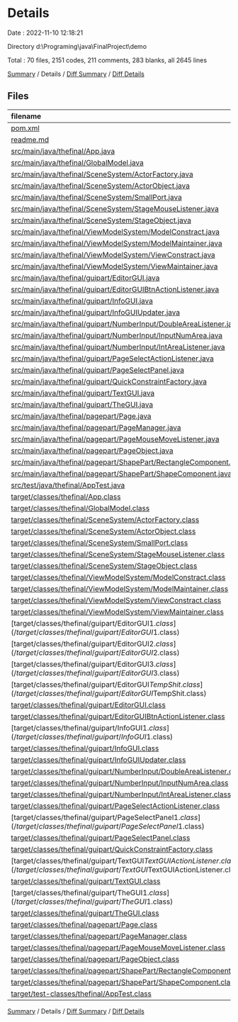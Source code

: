 # Details

Date : 2022-11-10 12:18:21

Directory d:\\Programing\\java\\FinalProject\\demo

Total : 70 files,  2151 codes, 211 comments, 283 blanks, all 2645 lines

[Summary](results.md) / Details / [Diff Summary](diff.md) / [Diff Details](diff-details.md)

## Files
| filename | language | code | comment | blank | total |
| :--- | :--- | ---: | ---: | ---: | ---: |
| [pom.xml](/pom.xml) | XML | 65 | 4 | 7 | 76 |
| [readme.md](/readme.md) | Markdown | 3 | 0 | 1 | 4 |
| [src/main/java/thefinal/App.java](/src/main/java/thefinal/App.java) | Java | 10 | 7 | 3 | 20 |
| [src/main/java/thefinal/GlobalModel.java](/src/main/java/thefinal/GlobalModel.java) | Java | 57 | 21 | 13 | 91 |
| [src/main/java/thefinal/SceneSystem/ActorFactory.java](/src/main/java/thefinal/SceneSystem/ActorFactory.java) | Java | 9 | 0 | 3 | 12 |
| [src/main/java/thefinal/SceneSystem/ActorObject.java](/src/main/java/thefinal/SceneSystem/ActorObject.java) | Java | 70 | 31 | 11 | 112 |
| [src/main/java/thefinal/SceneSystem/SmallPort.java](/src/main/java/thefinal/SceneSystem/SmallPort.java) | Java | 48 | 2 | 9 | 59 |
| [src/main/java/thefinal/SceneSystem/StageMouseListener.java](/src/main/java/thefinal/SceneSystem/StageMouseListener.java) | Java | 53 | 8 | 20 | 81 |
| [src/main/java/thefinal/SceneSystem/StageObject.java](/src/main/java/thefinal/SceneSystem/StageObject.java) | Java | 64 | 5 | 12 | 81 |
| [src/main/java/thefinal/ViewModelSystem/ModelConstract.java](/src/main/java/thefinal/ViewModelSystem/ModelConstract.java) | Java | 4 | 0 | 1 | 5 |
| [src/main/java/thefinal/ViewModelSystem/ModelMaintainer.java](/src/main/java/thefinal/ViewModelSystem/ModelMaintainer.java) | Java | 20 | 5 | 5 | 30 |
| [src/main/java/thefinal/ViewModelSystem/ViewConstract.java](/src/main/java/thefinal/ViewModelSystem/ViewConstract.java) | Java | 4 | 0 | 1 | 5 |
| [src/main/java/thefinal/ViewModelSystem/ViewMaintainer.java](/src/main/java/thefinal/ViewModelSystem/ViewMaintainer.java) | Java | 29 | 20 | 5 | 54 |
| [src/main/java/thefinal/guipart/EditorGUI.java](/src/main/java/thefinal/guipart/EditorGUI.java) | Java | 117 | 9 | 22 | 148 |
| [src/main/java/thefinal/guipart/EditorGUIBtnActionListener.java](/src/main/java/thefinal/guipart/EditorGUIBtnActionListener.java) | Java | 52 | 0 | 4 | 56 |
| [src/main/java/thefinal/guipart/InfoGUI.java](/src/main/java/thefinal/guipart/InfoGUI.java) | Java | 110 | 1 | 18 | 129 |
| [src/main/java/thefinal/guipart/InfoGUIUpdater.java](/src/main/java/thefinal/guipart/InfoGUIUpdater.java) | Java | 13 | 1 | 4 | 18 |
| [src/main/java/thefinal/guipart/NumberInput/DoubleAreaListener.java](/src/main/java/thefinal/guipart/NumberInput/DoubleAreaListener.java) | Java | 35 | 4 | 13 | 52 |
| [src/main/java/thefinal/guipart/NumberInput/InputNumArea.java](/src/main/java/thefinal/guipart/NumberInput/InputNumArea.java) | Java | 7 | 0 | 4 | 11 |
| [src/main/java/thefinal/guipart/NumberInput/IntAreaListener.java](/src/main/java/thefinal/guipart/NumberInput/IntAreaListener.java) | Java | 34 | 3 | 10 | 47 |
| [src/main/java/thefinal/guipart/PageSelectActionListener.java](/src/main/java/thefinal/guipart/PageSelectActionListener.java) | Java | 13 | 2 | 3 | 18 |
| [src/main/java/thefinal/guipart/PageSelectPanel.java](/src/main/java/thefinal/guipart/PageSelectPanel.java) | Java | 62 | 7 | 14 | 83 |
| [src/main/java/thefinal/guipart/QuickConstraintFactory.java](/src/main/java/thefinal/guipart/QuickConstraintFactory.java) | Java | 31 | 15 | 7 | 53 |
| [src/main/java/thefinal/guipart/TextGUI.java](/src/main/java/thefinal/guipart/TextGUI.java) | Java | 75 | 3 | 11 | 89 |
| [src/main/java/thefinal/guipart/TheGUI.java](/src/main/java/thefinal/guipart/TheGUI.java) | Java | 87 | 9 | 13 | 109 |
| [src/main/java/thefinal/pagepart/Page.java](/src/main/java/thefinal/pagepart/Page.java) | Java | 27 | 3 | 8 | 38 |
| [src/main/java/thefinal/pagepart/PageManager.java](/src/main/java/thefinal/pagepart/PageManager.java) | Java | 8 | 0 | 5 | 13 |
| [src/main/java/thefinal/pagepart/PageMouseMoveListener.java](/src/main/java/thefinal/pagepart/PageMouseMoveListener.java) | Java | 61 | 1 | 18 | 80 |
| [src/main/java/thefinal/pagepart/PageObject.java](/src/main/java/thefinal/pagepart/PageObject.java) | Java | 78 | 7 | 11 | 96 |
| [src/main/java/thefinal/pagepart/ShapePart/RectangleComponent.java](/src/main/java/thefinal/pagepart/ShapePart/RectangleComponent.java) | Java | 12 | 0 | 6 | 18 |
| [src/main/java/thefinal/pagepart/ShapePart/ShapeComponent.java](/src/main/java/thefinal/pagepart/ShapePart/ShapeComponent.java) | Java | 51 | 13 | 12 | 76 |
| [src/test/java/thefinal/AppTest.java](/src/test/java/thefinal/AppTest.java) | Java | 11 | 6 | 4 | 21 |
| [target/classes/thefinal/App.class](/target/classes/thefinal/App.class) | Java | 11 | 0 | 0 | 11 |
| [target/classes/thefinal/GlobalModel.class](/target/classes/thefinal/GlobalModel.class) | Java | 35 | 0 | 0 | 35 |
| [target/classes/thefinal/SceneSystem/ActorFactory.class](/target/classes/thefinal/SceneSystem/ActorFactory.class) | Java | 10 | 0 | 0 | 10 |
| [target/classes/thefinal/SceneSystem/ActorObject.class](/target/classes/thefinal/SceneSystem/ActorObject.class) | Java | 22 | 8 | 1 | 31 |
| [target/classes/thefinal/SceneSystem/SmallPort.class](/target/classes/thefinal/SceneSystem/SmallPort.class) | Java | 39 | 0 | 1 | 40 |
| [target/classes/thefinal/SceneSystem/StageMouseListener.class](/target/classes/thefinal/SceneSystem/StageMouseListener.class) | Java | 24 | 0 | 0 | 24 |
| [target/classes/thefinal/SceneSystem/StageObject.class](/target/classes/thefinal/SceneSystem/StageObject.class) | Java | 40 | 10 | 0 | 50 |
| [target/classes/thefinal/ViewModelSystem/ModelConstract.class](/target/classes/thefinal/ViewModelSystem/ModelConstract.class) | Java | 2 | 0 | 0 | 2 |
| [target/classes/thefinal/ViewModelSystem/ModelMaintainer.class](/target/classes/thefinal/ViewModelSystem/ModelMaintainer.class) | Java | 16 | 0 | 0 | 16 |
| [target/classes/thefinal/ViewModelSystem/ViewConstract.class](/target/classes/thefinal/ViewModelSystem/ViewConstract.class) | Java | 3 | 0 | 0 | 3 |
| [target/classes/thefinal/ViewModelSystem/ViewMaintainer.class](/target/classes/thefinal/ViewModelSystem/ViewMaintainer.class) | Java | 19 | 0 | 0 | 19 |
| [target/classes/thefinal/guipart/EditorGUI$1.class](/target/classes/thefinal/guipart/EditorGUI$1.class) | Java | 12 | 0 | 0 | 12 |
| [target/classes/thefinal/guipart/EditorGUI$2.class](/target/classes/thefinal/guipart/EditorGUI$2.class) | Java | 10 | 0 | 0 | 10 |
| [target/classes/thefinal/guipart/EditorGUI$3.class](/target/classes/thefinal/guipart/EditorGUI$3.class) | Java | 9 | 0 | 0 | 9 |
| [target/classes/thefinal/guipart/EditorGUI$TempShit.class](/target/classes/thefinal/guipart/EditorGUI$TempShit.class) | Java | 12 | 2 | 0 | 14 |
| [target/classes/thefinal/guipart/EditorGUI.class](/target/classes/thefinal/guipart/EditorGUI.class) | Java | 40 | 0 | 0 | 40 |
| [target/classes/thefinal/guipart/EditorGUIBtnActionListener.class](/target/classes/thefinal/guipart/EditorGUIBtnActionListener.class) | Java | 40 | 0 | 0 | 40 |
| [target/classes/thefinal/guipart/InfoGUI$1.class](/target/classes/thefinal/guipart/InfoGUI$1.class) | Java | 10 | 0 | 0 | 10 |
| [target/classes/thefinal/guipart/InfoGUI.class](/target/classes/thefinal/guipart/InfoGUI.class) | Java | 66 | 0 | 0 | 66 |
| [target/classes/thefinal/guipart/InfoGUIUpdater.class](/target/classes/thefinal/guipart/InfoGUIUpdater.class) | Java | 14 | 0 | 0 | 14 |
| [target/classes/thefinal/guipart/NumberInput/DoubleAreaListener.class](/target/classes/thefinal/guipart/NumberInput/DoubleAreaListener.class) | Java | 23 | 0 | 0 | 23 |
| [target/classes/thefinal/guipart/NumberInput/InputNumArea.class](/target/classes/thefinal/guipart/NumberInput/InputNumArea.class) | Java | 6 | 0 | 0 | 6 |
| [target/classes/thefinal/guipart/NumberInput/IntAreaListener.class](/target/classes/thefinal/guipart/NumberInput/IntAreaListener.class) | Java | 22 | 0 | 0 | 22 |
| [target/classes/thefinal/guipart/PageSelectActionListener.class](/target/classes/thefinal/guipart/PageSelectActionListener.class) | Java | 12 | 0 | 0 | 12 |
| [target/classes/thefinal/guipart/PageSelectPanel$1.class](/target/classes/thefinal/guipart/PageSelectPanel$1.class) | Java | 17 | 0 | 1 | 18 |
| [target/classes/thefinal/guipart/PageSelectPanel.class](/target/classes/thefinal/guipart/PageSelectPanel.class) | Java | 32 | 4 | 0 | 36 |
| [target/classes/thefinal/guipart/QuickConstraintFactory.class](/target/classes/thefinal/guipart/QuickConstraintFactory.class) | Java | 22 | 0 | 0 | 22 |
| [target/classes/thefinal/guipart/TextGUI$TextGUIActionListener.class](/target/classes/thefinal/guipart/TextGUI$TextGUIActionListener.class) | Java | 31 | 0 | 0 | 31 |
| [target/classes/thefinal/guipart/TextGUI.class](/target/classes/thefinal/guipart/TextGUI.class) | Java | 31 | 0 | 0 | 31 |
| [target/classes/thefinal/guipart/TheGUI$1.class](/target/classes/thefinal/guipart/TheGUI$1.class) | Java | 16 | 0 | 0 | 16 |
| [target/classes/thefinal/guipart/TheGUI.class](/target/classes/thefinal/guipart/TheGUI.class) | Java | 32 | 0 | 1 | 33 |
| [target/classes/thefinal/pagepart/Page.class](/target/classes/thefinal/pagepart/Page.class) | Java | 24 | 0 | 0 | 24 |
| [target/classes/thefinal/pagepart/PageManager.class](/target/classes/thefinal/pagepart/PageManager.class) | Java | 8 | 0 | 0 | 8 |
| [target/classes/thefinal/pagepart/PageMouseMoveListener.class](/target/classes/thefinal/pagepart/PageMouseMoveListener.class) | Java | 25 | 0 | 0 | 25 |
| [target/classes/thefinal/pagepart/PageObject.class](/target/classes/thefinal/pagepart/PageObject.class) | Java | 46 | 0 | 1 | 47 |
| [target/classes/thefinal/pagepart/ShapePart/RectangleComponent.class](/target/classes/thefinal/pagepart/ShapePart/RectangleComponent.class) | Java | 10 | 0 | 0 | 10 |
| [target/classes/thefinal/pagepart/ShapePart/ShapeComponent.class](/target/classes/thefinal/pagepart/ShapePart/ShapeComponent.class) | Java | 29 | 0 | 0 | 29 |
| [target/test-classes/thefinal/AppTest.class](/target/test-classes/thefinal/AppTest.class) | Java | 11 | 0 | 0 | 11 |

[Summary](results.md) / Details / [Diff Summary](diff.md) / [Diff Details](diff-details.md)